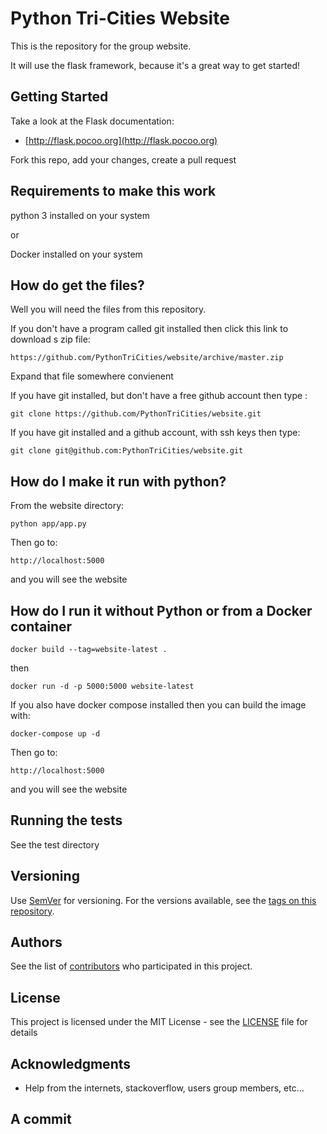 # Python Tri-Cities Website

This is the repository for the group website.

It will use the flask framework, because it's a great way to get started!

## Getting Started

Take a look at the Flask documentation:
 * [http://flask.pocoo.org](http://flask.pocoo.org)

Fork this repo, add your changes, create a pull request

## Requirements to make this work

python 3 installed on your system

or

Docker installed on your system

## How do get the files?

Well you will need the files from this repository.

If you don't have a program called git installed then click this link to
download s zip file:

```
https://github.com/PythonTriCities/website/archive/master.zip
```
Expand that file somewhere convienent

If you have git installed, but don't have a free github account then type :

```
git clone https://github.com/PythonTriCities/website.git
```

If you have git installed and a github account, with ssh keys then type:

```
git clone git@github.com:PythonTriCities/website.git
```

## How do I make it run with python?

From the website directory:

```
python app/app.py
```

Then go to:

```
http://localhost:5000
```

and you will see the website

## How do I run it without Python or from a Docker container

```
docker build --tag=website-latest .
```
then
```
docker run -d -p 5000:5000 website-latest
```

If you also have docker compose installed then you can build the image with:
```
docker-compose up -d
```

Then go to:

```
http://localhost:5000
```

and you will see the website

## Running the tests

See the test directory

## Versioning

Use [SemVer](http://semver.org/) for versioning. For the versions available, see the [tags on this repository](https://github.com/PythonTriCities/website.git/tags).

## Authors

See the list of [contributors](https://github.com/PythonTriCities/website/graphs/contributors) who participated in this project.

## License

This project is licensed under the MIT License - see the [LICENSE](LICENSE) file for details

## Acknowledgments

* Help from the internets, stackoverflow, users group members, etc...

## A commit
